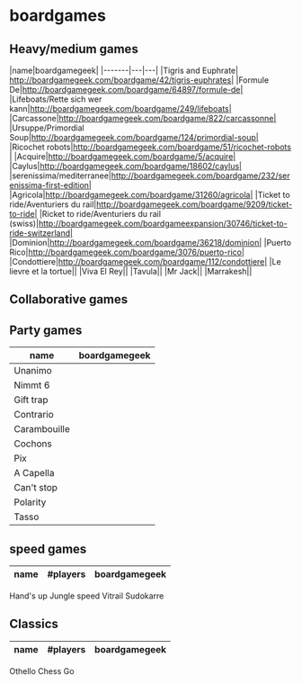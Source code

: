 boardgames
==========

## Heavy/medium games
|name|boardgamegeek|
|-------|---|---|
|Tigris and Euphrate| http://boardgamegeek.com/boardgame/42/tigris-euphrates|
|Formule De|http://boardgamegeek.com/boardgame/64897/formule-de|
|Lifeboats/Rette sich wer kann|http://boardgamegeek.com/boardgame/249/lifeboats|
|Carcassone|http://boardgamegeek.com/boardgame/822/carcassonne|
|Ursuppe/Primordial Soup|http://boardgamegeek.com/boardgame/124/primordial-soup|
|Ricochet robots|http://boardgamegeek.com/boardgame/51/ricochet-robots |
|Acquire|http://boardgamegeek.com/boardgame/5/acquire|
|Caylus|http://boardgamegeek.com/boardgame/18602/caylus|
|serenissima/mediterranee|http://boardgamegeek.com/boardgame/232/serenissima-first-edition|
|Agricola|http://boardgamegeek.com/boardgame/31260/agricola|
|Ticket to ride/Aventuriers du rail|http://boardgamegeek.com/boardgame/9209/ticket-to-ride|
|Ricket to ride/Aventuriers du rail (swiss)|http://boardgamegeek.com/boardgameexpansion/30746/ticket-to-ride-switzerland|
|Dominion|http://boardgamegeek.com/boardgame/36218/dominion|
|Puerto Rico|http://boardgamegeek.com/boardgame/3076/puerto-rico|
|Condottiere|http://boardgamegeek.com/boardgame/112/condottiere|
|Le lievre et la tortue||
|Viva El Rey||
|Tavula||
|Mr Jack||
|Marrakesh||

## Collaborative games

## Party games
|name|boardgamegeek|
|-------|---|
|Unanimo|||
|Nimmt 6||
|Gift trap| |
|Contrario| |
|Carambouille||
|Cochons||
|Pix||
|A Capella
|Can't stop
|Polarity
|Tasso

## speed games
|name|#players|boardgamegeek|
|-------|---|---|
Hand's up
Jungle speed
Vitrail
Sudokarre
## Classics
|name|#players|boardgamegeek|
|-------|---|---|
Othello
Chess
Go